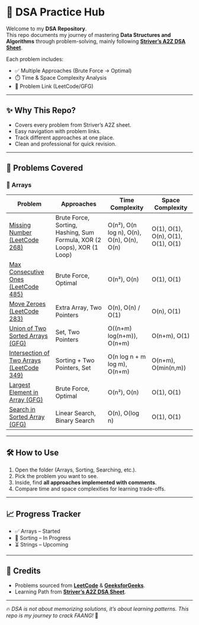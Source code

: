 # 🚀 DSA Practice Hub

Welcome to my **DSA Repository**.  
This repo documents my journey of mastering **Data Structures and Algorithms** through problem-solving, mainly following **[Striver’s A2Z DSA Sheet](https://takeuforward.org/strivers-a2z-dsa-course/strivers-a2z-dsa-course-sheet-2/)**.  

Each problem includes:
- ✅ Multiple Approaches (Brute Force → Optimal)  
- ⏱️ Time & Space Complexity Analysis  
- 🔗 Problem Link (LeetCode/GFG)  

---

## ✨ Why This Repo?
- Covers every problem from Striver’s A2Z sheet.  
- Easy navigation with problem links.  
- Track different approaches at one place.  
- Clean and professional for quick revision.  

---

## 📂 Problems Covered

### 🔹 Arrays

| Problem | Approaches | Time Complexity | Space Complexity |
|---------|------------|-----------------|------------------|
| [Missing Number (LeetCode 268)](https://leetcode.com/problems/missing-number/) | Brute Force, Sorting, Hashing, Sum Formula, XOR (2 Loops), XOR (1 Loop) | O(n²), O(n log n), O(n), O(n), O(n), O(n) | O(1), O(1), O(n), O(1), O(1), O(1) |
| [Max Consecutive Ones (LeetCode 485)](https://leetcode.com/problems/max-consecutive-ones/) | Brute Force, Optimal | O(n²), O(n) | O(1), O(1) |
| [Move Zeroes (LeetCode 283)](https://leetcode.com/problems/move-zeroes/) | Extra Array, Two Pointers | O(n), O(n) / O(1) | O(n), O(1) |
| [Union of Two Sorted Arrays (GFG)](https://www.geeksforgeeks.org/problems/union-of-two-sorted-arrays-1587115621/1) | Set, Two Pointers | O((n+m) log(n+m)), O(n+m) | O(n+m), O(1) |
| [Intersection of Two Arrays (LeetCode 349)](https://leetcode.com/problems/intersection-of-two-arrays/) | Sorting + Two Pointers, Set | O(n log n + m log m), O(n+m) | O(n+m), O(min(n,m)) |
| [Largest Element in Array (GFG)](https://www.geeksforgeeks.org/problems/largest-element-in-array4009/1) | Brute Force, Optimal | O(n²), O(n) | O(1), O(1) |
| [Search in Sorted Array (GFG)](https://www.geeksforgeeks.org/problems/who-will-win-1587115621/1) | Linear Search, Binary Search | O(n), O(log n) | O(1), O(1) |

---

## 🛠️ How to Use
1. Open the folder (Arrays, Sorting, Searching, etc.).  
2. Pick the problem you want to see.  
3. Inside, find **all approaches implemented with comments**.  
4. Compare time and space complexities for learning trade-offs.  

---

## 📈 Progress Tracker

- ✅ Arrays – Started  
- 🔄 Sorting – In Progress  
- ⏳ Strings – Upcoming  

---

## 🌟 Credits
- Problems sourced from **[LeetCode](https://leetcode.com/)** & **[GeeksforGeeks](https://www.geeksforgeeks.org/)**.  
- Learning Path from **[Striver’s A2Z DSA Sheet](https://takeuforward.org/strivers-a2z-dsa-course/strivers-a2z-dsa-course-sheet-2/)**.  

---

🔥 *DSA is not about memorizing solutions, it’s about learning patterns. This repo is my journey to crack FAANG!* 🚀

